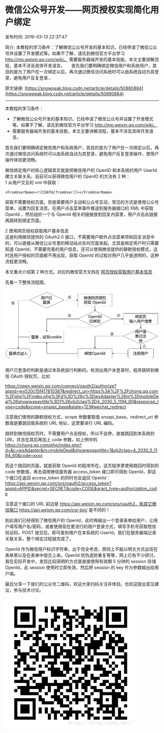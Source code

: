# 微信公众号开发——网页授权实现简化用户绑定

发布时间: *2016-03-13 22:37:47*

简介: 本教程的学习条件：了解微信公众号开发的基本知识。已经申请了微信公众号并设置了开发模式等。如果不了解，请先到微信官方平台学习 http://mp.weixin.qq.com/wiki。	需要服务器端开发的基本技能，本文主要讲解流程，基本不涉及具体开发语言。　　首先我们要明确绑定微信用户和系统用户，其目的是为了用户在一次绑定以后，再次通过微信访问系统时可以由系统自动为其登录，避免用户反复登录...

原文链接: [https://snowpeak.blog.csdn.net/article/details/50880884](https://snowpeak.blog.csdn.net/article/details/50880884)

---------

本教程的学习条件：

  * 了解微信公众号开发的基本知识。已经申请了微信公众号并设置了开发模式等。如果不了解，请先到微信官方平台学习 http://mp.weixin.qq.com/wiki。
  * 需要服务器端开发的基本技能，本文主要讲解流程，基本不涉及具体开发语言。

首先我们要明确绑定微信用户和系统用户，其目的是为了用户在一次绑定以后，再次通过微信访问系统时可以由系统自动为其登录，避免用户反复登录操作，使用户操作体验更流畅。  
  
微信绑定用户的核心逻辑其实就是把微信用户的 OpenID 和本系统的用户 UserId 建立关联关系。目前可以获得微信用户的 OpenID 的方法有 2 种：  
1 从用户交互的 xml 中获取：


```
<FromUserName><![CDATA[fromUser]]></FromUserName>
```

获取不需要授权页面，但是需要用户主动和公众号互动，常见的方式是使用公众号菜单，设置为回复消息，在用户点击菜单事件推送到服务器接口的 XML 中获取 OpenId ，然后组织一个与 OpenId 相关的链接放到回复内容里，用户点击此链接再跳转到绑定页面。

  
2 使用网页授权获取用户基本信息  
这是利用微信提供的 OAuth2.0 接口，不需要用户额外点击菜单项和回复消息中的，可以直接从微信公众号里的移动站点任何页面发起。尤其是绑定用户时只需要知道 OpenId，不需要完善的用户信息，还可以使用微信提供的静默授权模式，这时连用户授权的页面都不用出现，获取 OpenId 的过程对用户几乎是透明的，这种流程更流畅。  
  
本文重点介绍第 2 种方式。对应的微信官方文档在 [网页授权获取用户基本信息](<http://mp.weixin.qq.com/wiki/4/9ac2e7b1f1d22e9e57260f6553822520.html>)  
  
先看一下整体流程图。  
  
![](../assets/img/20160313_Development_Implementation_Authorization_01.jpeg)  
  
用户已登录的判断是通过本系统自行判断的。检测出用户未登录时，程序跳转到微信 OAuth 授权页，比如  
  
https://open.weixin.qq.com/connect/oauth2/authorize?appid=wx520c15f417810387&redirect_uri=https%3A%2F%2Fchong.qq.com%2Fphp%2Findex.php%3Fd%3D%26c%3DwxAdapter%26m%3DmobileDeal%26showwxpaytitle%3D1%26vb2ctag%3D4_2030_5_1194_60&response_type=code&scope=snsapi_base&state=123#wechat_redirect  
  
注意我们使用的静默授权方式，scope 参数要取值 snsapi_base。redirect_uri 参数值是要跳回我系统的 URL 地址，这里要进行 URL 编码。  
  
跳转到微信授权页时，不需要用户点击授权，所以不会停，直接跳回到本系统的 URI，并且在其后再加上 code 参数，如上例中的   
https://chong.qq.com/php/index.php?d=&c=wxAdapter&m=mobileDeal&showwxpaytitle=1&vb2ctag=4_2030_5_1194_60&code=xxxx  
  
而这个跳回的页面，就是获取 OpenId 的程序所在。这页程序里使用跳回时得到的 code 参数值，再去调用微信服务器 access_token 接口即可得到 OpenId，即这个接口在返回 access_token 的同时也会返回 OpenId：  
https://api.weixin.qq.com/sns/oauth2/access_token?appid=APPID&secret=SECRET&code=CODE&grant_type=authorization_code  
  
注意这个接口的 URL 前边是 https://api.weixin.qq.com/sns/oauth2，和其它微信接口 https://api.weixin.qq.com/cgi-bin/ 是不同的！  
  
到此我们已经得到了微信用户的 OpenId，此时再输出一个登录表单给用户，让用户填写用户名/密码，或者使用现在更流行的用户登录方式，填写手机号获取短信验证码，POST 提交后，即可查到用户在本系统的 UserId，我们在服务器端记录关联关系，整个绑定过程就完成了。  
  
OpenId 作为微信用户标识字符串，出于完全考虑，原则上不能以明文方式出现在表单里以及在表单中提交上来。OpenId 防伪造防重复等等，网上已有不少研讨。我在实际开发中，发现比较简明的方式是直接使用有效期 5 分钟的 session 存储 OpenId，此 session 使用时立即失效，然后把 session 的 key 作为参数输出给用户端。  
  
最后分享一下我们的公众号二维码，欢迎大家扫码关注并体验。也欢迎提出意见建议，参与技术讨论。

![](../assets/img/20160313_Development_Implementation_Authorization_02.jpeg)